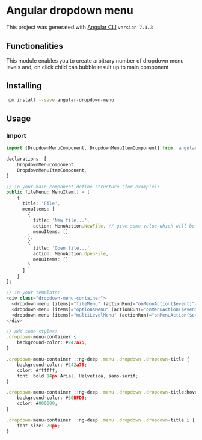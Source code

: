 # Angular dropdown menu

This project was generated with [Angular CLI](https://github.com/angular/angular-cli) `version 7.1.3`

## Functionalities

This module enables you to create arbitrary number of dropdown menu levels and, on click child can bubble result up to main component

## Installing
```bash
npm install --save angular-dropdown-menu
```

## Usage

### Import
```typescript
import {DropdownMenuComponent, DropdownMenuItemComponent} from 'angular-dropdown-menu';

declarations: [
    DropdownMenuComponent,
    DropdownMenuItemComponent,
]

// in your main component define structure (for example):
public fileMenu: MenuItem[] = [
    {
      title: 'File',
      menuItems: [
        {
          title: 'New file...',
          action: MenuAction.NewFile, // give some value which will be passed when user click on menu (in this case enum)
          menuItems: []
        },
        {
          title: 'Open file...',
          action: MenuAction.OpenFile,
          menuItems: []
        }
      ]
    }
];

// in your template:
<div class="dropdown-menu-container">
  <dropdown-menu [items]="fileMenu" (actionRun)="onMenuAction($event)"></dropdown-menu>
  <dropdown-menu [items]="optionsMenu" (actionRun)="onMenuAction($event)"></dropdown-menu>
  <dropdown-menu [items]="multiLevelMenu" (actionRun)="onMenuAction($event)"></dropdown-menu>
</div>

// Add some styles:
.dropdown-menu-container {
    background-color: #242a75;
}

.dropdown-menu-container ::ng-deep .menu .dropdown .dropdown-title {
    background-color: #242a75;
    color: #ffffff;
    font: bold 14px Arial, Helvetica, sans-serif;
}

.dropdown-menu-container ::ng-deep .menu .dropdown .dropdown-title:hover {
    background-color: #50BFD3;
    color: #000000;
}

.dropdown-menu-container ::ng-deep .menu .dropdown .dropdown-title i {
    font-size: 20px;
}
```

